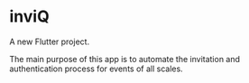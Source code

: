 # inviQ

A new Flutter project.

The main purpose of this app is to automate the invitation and authentication process for events of all scales.
